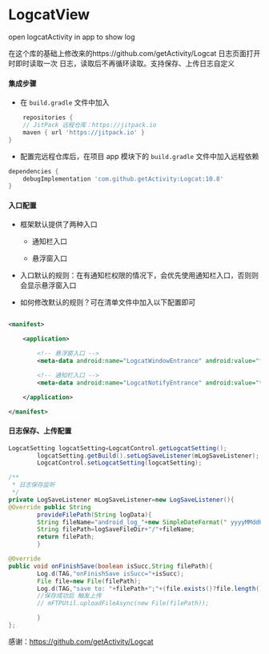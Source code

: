 # LogcatView

open logcatActivity in app to show log 

在这个库的基础上修改来的https://github.com/getActivity/Logcat
日志页面打开时即时读取一次 日志，读取后不再循环读取。支持保存、上传日志自定义

#### 集成步骤

* 在 `build.gradle` 文件中加入

```groovy
    repositories {
    // JitPack 远程仓库：https://jitpack.io
    maven { url 'https://jitpack.io' }
}
```

* 配置完远程仓库后，在项目 app 模块下的 `build.gradle` 文件中加入远程依赖

```groovy
dependencies {
    debugImplementation 'com.github.getActivity:Logcat:10.8'
}
```

#### 入口配置

* 框架默认提供了两种入口

    * 通知栏入口

    * 悬浮窗入口

* 入口默认的规则：在有通知栏权限的情况下，会优先使用通知栏入口，否则则会显示悬浮窗入口

* 如何修改默认的规则？可在清单文件中加入以下配置即可

```xml

<manifest>

    <application>

        <!-- 悬浮窗入口 -->
        <meta-data android:name="LogcatWindowEntrance" android:value="false" />

        <!-- 通知栏入口 -->
        <meta-data android:name="LogcatNotifyEntrance" android:value="true" />

    </application>

</manifest>
```

#### 日志保存、上传配置
```java
LogcatSetting logcatSetting=LogcatControl.getLogcatSetting();
        logcatSetting.getBuild().setLogSaveListener(mLogSaveListener);
        LogcatControl.setLogcatSetting(logcatSetting);

/**
 * 日志保存监听
 */
private LogSaveListener mLogSaveListener=new LogSaveListener(){
@Override public String
        provideFilePath(String logData){
        String fileName="android_log_"+new SimpleDateFormat(" yyyyMMddHHmmss",Locale.getDefault()).format(new Date())+".log";
        String filePath=logSaveFileDir+"/"+fileName;
        return filePath;
        }

@Override
public void onFinishSave(boolean isSucc,String filePath){
        Log.d(TAG,"onFinishSave isSucc="+isSucc);
        File file=new File(filePath);
        Log.d(TAG,"save to: "+filePath+";"+(file.exists()?file.length():"false"));
        //保存成功后 触发上传
        // mFTPUtil.uploadFileAsync(new File(filePath));

        }
};
```

感谢：https://github.com/getActivity/Logcat